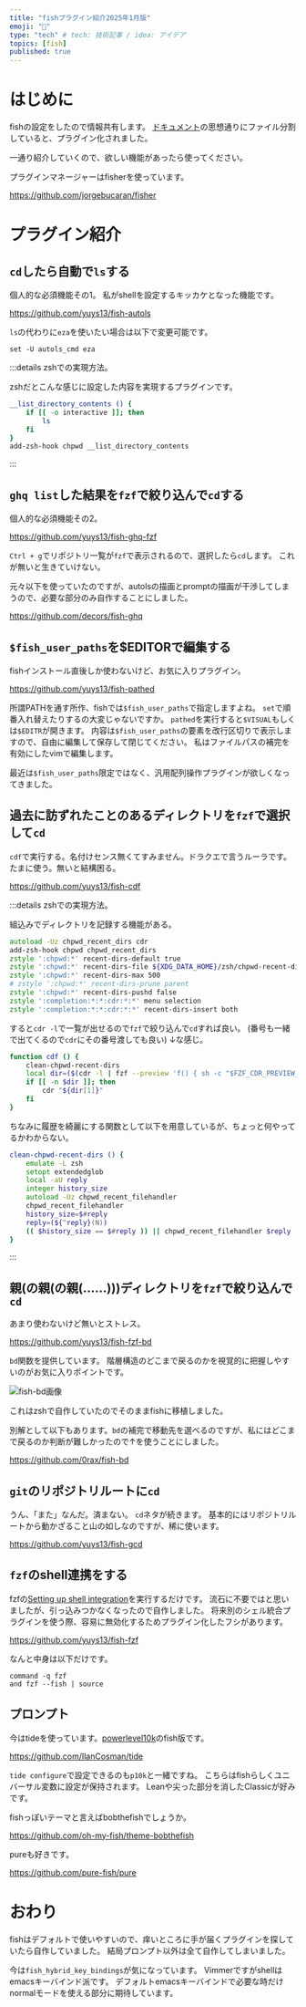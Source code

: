 ```yaml
---
title: "fishプラグイン紹介2025年1月版"
emoji: "🚗"
type: "tech" # tech: 技術記事 / idea: アイデア
topics: [fish]
published: true
---
```


# はじめに

fishの設定をしたので情報共有します。
[ドキュメント](https://fishshell.com/docs/current/tutorial.html#startup-where-s-bashrc)の思想通りにファイル分割していると、プラグイン化されました。

一通り紹介していくので、欲しい機能があったら使ってください。

プラグインマネージャーはfisherを使っています。

https://github.com/jorgebucaran/fisher

# プラグイン紹介

## `cd`したら自動で`ls`する

個人的な必須機能その1。
私がshellを設定するキッカケとなった機能です。

https://github.com/yuys13/fish-autols

`ls`の代わりに`eza`を使いたい場合は以下で変更可能です。

```fish
set -U autols_cmd eza
```

:::details zshでの実現方法。

zshだとこんな感じに設定した内容を実現するプラグインです。

```zsh
__list_directory_contents () {
    if [[ -o interactive ]]; then
        ls
    fi
}
add-zsh-hook chpwd __list_directory_contents
```

:::

## `ghq list`した結果を`fzf`で絞り込んで`cd`する

個人的な必須機能その2。

https://github.com/yuys13/fish-ghq-fzf

`Ctrl + g`でリポジトリ一覧が`fzf`で表示されるので、選択したら`cd`します。
これが無いと生きていけない。

元々以下を使っていたのですが、autolsの描画とpromptの描画が干渉してしまうので、必要な部分のみ自作することにしました。

https://github.com/decors/fish-ghq

## `$fish_user_paths`を$EDITORで編集する

fishインストール直後しか使わないけど、お気に入りプラグイン。

https://github.com/yuys13/fish-pathed

所謂PATHを通す所作、fishでは`$fish_user_paths`で指定しますよね。
`set`で順番入れ替えたりするの大変じゃないですか。
`pathed`を実行すると`$VISUAL`もしくは`$EDITR`が開きます。
内容は`$fish_user_paths`の要素を改行区切りで表示しますので、自由に編集して保存して閉じてください。
私はファイルパスの補完を有効にしたvimで編集します。

最近は`$fish_user_paths`限定ではなく、汎用配列操作プラグインが欲しくなってきました。

## 過去に訪ずれたことのあるディレクトリを`fzf`で選択して`cd`

`cdf`で実行する。名付けセンス無くてすみません。ドラクエで言うルーラです。
たまに使う。無いと結構困る。

https://github.com/yuys13/fish-cdf

:::details zshでの実現方法。

組込みでディレクトリを記録する機能がある。

```zsh
autoload -Uz chpwd_recent_dirs cdr
add-zsh-hook chpwd chpwd_recent_dirs
zstyle ':chpwd:*' recent-dirs-default true
zstyle ':chpwd:*' recent-dirs-file ${XDG_DATA_HOME}/zsh/chpwd-recent-dirs
zstyle ':chpwd:*' recent-dirs-max 500
# zstyle ':chpwd:*' recent-dirs-prune parent
zstyle ':chpwd:*' recent-dirs-pushd false
zstyle ':completion:*:*:cdr:*:*' menu selection
zstyle ':completion:*:*:cdr:*:*' recent-dirs-insert both
```

すると`cdr -l`で一覧が出せるので`fzf`で絞り込んで`cd`すれば良い。
(番号も一緒で出てくるので`cdr`にその番号渡しても良い)
↓な感じ。

```zsh
function cdf () {
    clean-chpwd-recent-dirs
    local dir=($(cdr -l | fzf --preview 'f() { sh -c "$FZF_CDR_PREVIEW_OPTS ${@}" }; f {2..}'))
    if [[ -n $dir ]]; then
        cdr "${dir[1]}"
    fi
}
```

ちなみに履歴を綺麗にする関数として以下を用意しているが、ちょっと何やってるかわからない。

```zsh
clean-chpwd-recent-dirs () {
    emulate -L zsh
    setopt extendedglob
    local -aU reply
    integer history_size
    autoload -Uz chpwd_recent_filehandler
    chpwd_recent_filehandler
    history_size=$#reply
    reply=(${^reply}(N))
    (( $history_size == $#reply )) || chpwd_recent_filehandler $reply
}
```

:::

## 親(の親(の親(……)))ディレクトリを`fzf`で絞り込んで`cd`

あまり使わないけど無いとストレス。

https://github.com/yuys13/fish-fzf-bd

`bd`関数を提供しています。
階層構造のどこまで戻るのかを視覚的に把握しやすいのがお気に入りポイントです。

![fish-bd画像](https://github.com/user-attachments/assets/be03b386-3010-4c66-9bf4-ff0972af4cd0)

これはzshで自作していたのでそのままfishに移植しました。

別解として以下もあります。`bd`の補完で移動先を選べるのですが、私にはどこまで戻るのか判断が難しかったので↑を使うことにしました。

https://github.com/0rax/fish-bd

## `git`のリポジトリルートに`cd`

うん、「また」なんだ。済まない。
`cd`ネタが続きます。
基本的にはリポジトリルートから動かざること山の如しなのですが、稀に使います。

https://github.com/yuys13/fish-gcd

## `fzf`のshell連携をする

fzfの[Setting up shell integration](https://github.com/junegunn/fzf?tab=readme-ov-file#setting-up-shell-integration)を実行するだけです。
流石に不要ではと思いましたが、引っ込みつかなくなったので自作しました。
将来別のシェル統合プラグインを使う際、容易に無効化するためプラグイン化したフシがあります。

https://github.com/yuys13/fish-fzf

なんと中身は以下だけです。

```fish
command -q fzf
and fzf --fish | source
```

## プロンプト

今はtideを使っています。[powerlevel10k](https://github.com/romkatv/powerlevel10k/)のfish版です。

https://github.com/IlanCosman/tide

`tide configure`で設定できるのも`p10k`と一緒ですね。
こちらはfishらしくユニバーサル変数に設定が保持されます。
Leanや尖った部分を消したClassicが好みです。

fishっぽいテーマと言えばbobthefishでしょうか。

https://github.com/oh-my-fish/theme-bobthefish

pureも好きです。

https://github.com/pure-fish/pure

# おわり

fishはデフォルトで使いやすいので、痒いところに手が届くプラグインを探していたら自作していました。
結局プロンプト以外は全て自作してしまいました。

今は`fish_hybrid_key_bindings`が気になっています。
Vimmerですがshellはemacsキーバインド派です。
デフォルトemacsキーバインドで必要な時だけnormalモードを使える部分に期待しています。
